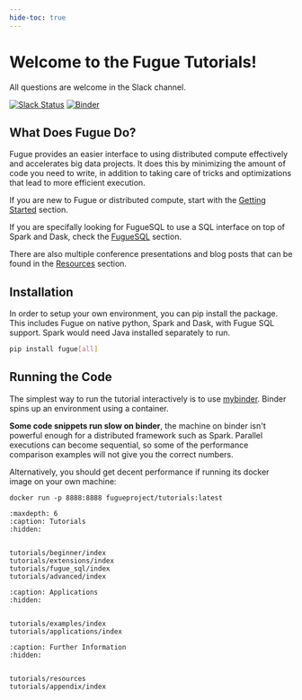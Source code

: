 ```yaml
---
hide-toc: true
---
```


# Welcome to the Fugue Tutorials!

All questions are welcome in the Slack channel.

[![Slack Status](https://img.shields.io/badge/slack-join_chat-white.svg?logo=slack&style=social)](https://join.slack.com/t/fugue-project/shared_invite/zt-jl0pcahu-KdlSOgi~fP50TZWmNxdWYQ)
[![Binder](https://mybinder.org/badge_logo.svg)](https://mybinder.org/v2/gh/fugue-project/tutorials/master)

## What Does Fugue Do?

Fugue provides an easier interface to using distributed compute effectively and accelerates big data projects. It does this by minimizing the amount of code you need to write, in addition to taking care of tricks and optimizations that lead to more efficient execution.

If you are new to Fugue or distributed compute, start with the [Getting Started](tutorials/beginner/index.md) section.

If you are specifally looking for FugueSQL to use a SQL interface on top of Spark and Dask, check the [FugueSQL](tutorials/fugue_sql/index.md) section.

There are also multiple conference presentations and blog posts that can be found in the [Resources](tutorials/resources/index.md) section.

## Installation

In order to setup your own environment, you can pip install the package. This includes Fugue on native python, Spark and Dask, with Fugue SQL support. Spark would need Java installed separately to run.

```bash
pip install fugue[all]
```

## Running the Code

The simplest way to run the tutorial interactively is to use [mybinder](https://mybinder.org/v2/gh/fugue-project/tutorials/master). Binder spins up an environment using a container.

**Some code snippets run slow on binder**, the machine on binder isn't powerful enough for a distributed framework such as Spark. Parallel executions can become sequential, so some of the performance comparison examples will not give you the correct numbers.

Alternatively, you should get decent performance if running its docker image on your own machine:

```
docker run -p 8888:8888 fugueproject/tutorials:latest
```


```{toctree}
:maxdepth: 6
:caption: Tutorials
:hidden:


tutorials/beginner/index
tutorials/extensions/index
tutorials/fugue_sql/index
tutorials/advanced/index
```

```{toctree}
:caption: Applications
:hidden:


tutorials/examples/index
tutorials/applications/index
```

```{toctree}
:caption: Further Information
:hidden:


tutorials/resources
tutorials/appendix/index
```
